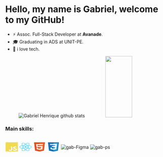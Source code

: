 # Hello, my name is Gabriel, welcome to my GitHub!
- ⚡ Assoc. Full-Stack Developer at **Avanade**.
- 🎓 Graduating in ADS at UNIT-PE.
- 💬 i love tech.

<div align="center">  
  <img width="49%" height="195px" src="https://github-readme-stats.vercel.app/api?username=gabxhen&show_icons=true&count_private=true&hide_border=true&title_color=00bfbf&icon_color=00bfbf&text_color=c9d1d9&bg_color=0d1117" alt="Gabriel Henrique github stats" /> 
  <img width="41%" height="195px" src="https://github-readme-stats.vercel.app/api/top-langs/?username=gabxhen&layout=compact&hide_border=true&title_color=00bfbf&text_color=00bfbf&bg_color=0d1117" />
</div>

### Main skills:
<div style="display: inline_block"><br>
  <img align="center" alt="gab-Js" height="30" width="40" src="https://raw.githubusercontent.com/devicons/devicon/master/icons/javascript/javascript-plain.svg">
  <img align="center" alt="gab-React" height="30" width="40" src="https://raw.githubusercontent.com/devicons/devicon/master/icons/react/react-original.svg">
  <img align="center" alt="gab-HTML" height="30" width="40" src="https://raw.githubusercontent.com/devicons/devicon/master/icons/html5/html5-original.svg">
  <img align="center" alt="gab-CSS" height="30" width="40" src="https://raw.githubusercontent.com/devicons/devicon/master/icons/css3/css3-original.svg">
  <img align="center" alt="gab-Figma" height="30" width="40" img src="https://cdn.jsdelivr.net/gh/devicons/devicon/icons/figma/figma-original.svg">
  <img align="center" alt="gab-ps" height="30" width="40" img src="https://cdn.jsdelivr.net/gh/devicons/devicon/icons/photoshop/photoshop-plain.svg">
</div>
  

